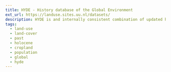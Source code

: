 ```yaml
---
title: HYDE - History database of the Global Environment
ext_url: https://landuse.sites.uu.nl/datasets/
description: HYDE is and internally consistent combination of updated historical population (gridded) estimates and land use for the past 12,000 years. Categories include cropland, with a new distinction into irrigated and rain fed crops (other than rice) and irrigated and rain fed rice. Also grazing lands are provided, divided into more intensively used pasture, converted rangeland and non-converted natural (less intensively used) rangeland. Population is represented by maps of total, urban, rural population and population density as well as built-up area.
tags:
  - land-use
  - land-cover
  - past
  - holocene
  - cropland
  - population
  - global
  - hyde
---
```

